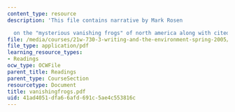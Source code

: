 ```yaml
---
content_type: resource
description: 'This file contains narrative by Mark Rosen

  on the "mysterious vanishing frogs" of north america along with cited works.'
file: /media/courses/21w-730-3-writing-and-the-environment-spring-2005/41ad4051dfa66afd691c5ae4c553816c_vanishingfrogs.pdf
file_type: application/pdf
learning_resource_types:
- Readings
ocw_type: OCWFile
parent_title: Readings
parent_type: CourseSection
resourcetype: Document
title: vanishingfrogs.pdf
uid: 41ad4051-dfa6-6afd-691c-5ae4c553816c
---
```

